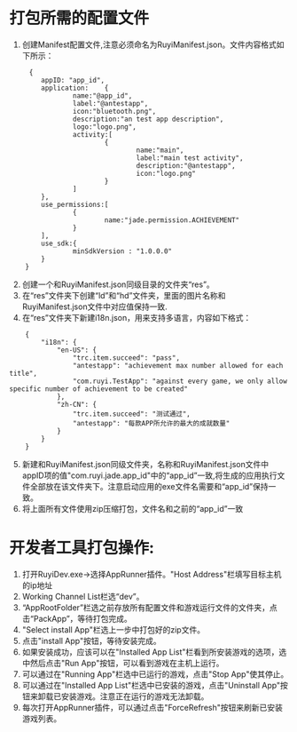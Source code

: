 # 打包所需的配置文件

1. 创建Manifest配置文件,注意必须命名为RuyiManifest.json。文件内容格式如下所示：
```
     {
        appID: "app_id",
        application:    {
                name:"@app_id",
                label:"@antestapp",
                icon:"bluetooth.png",
                description:"an test app description",
                logo:"logo.png",
                activity:[
                        {
                                name:"main",
                                label:"main test activity",
                                description:"@antestapp",
                                icon:"logo.png"
                        }
                ]
        },
        use_permissions:[
                {
                        name:"jade.permission.ACHIEVEMENT"
                }
        ],
        use_sdk:{
                minSdkVersion : "1.0.0.0"
        }
    }
```
2. 创建一个和RuyiManifest.json同级目录的文件夹“res”。
3. 在“res”文件夹下创建“ld”和“hd”文件夹，里面的图片名称和RuyiManifest.json文件中对应值保持一致.
4. 在“res”文件夹下新建i18n.json，用来支持多语言，内容如下格式：
```
    {
        "i18n": {
            "en-US": {
                "trc.item.succeed": "pass",
                "antestapp": "achievement max number allowed for each title",
                "com.ruyi.TestApp": "against every game, we only allow specific number of achievement to be created"
            },
            "zh-CN": {
                "trc.item.succeed": "测试通过",
                "antestapp": "每款APP所允许的最大的成就数量"
            }
        }
    }
```
5. 新建和RuyiManifest.json同级文件夹，名称和RuyiManifest.json文件中appID项的值"com.ruyi.jade.app_id"中的“app_id”一致,将生成的应用执行文件全部放在该文件夹下。注意启动应用的exe文件名需要和“app_id”保持一致。
6. 将上面所有文件使用zip压缩打包，文件名和之前的“app_id”一致


# 开发者工具打包操作:
1. 打开RuyiDev.exe->选择AppRunner插件。"Host Address"栏填写目标主机的ip地址
2. Working Channel List栏选“dev”。
3. “AppRootFolder”栏选之前存放所有配置文件和游戏运行文件的文件夹，点击“PackApp”，等待打包完成。
4. "Select install App"栏选上一步中打包好的zip文件。
5. 点击"install App"按钮，等待安装完成。
6. 如果安装成功，应该可以在"Installed App List"栏看到所安装游戏的选项，选中然后点击"Run App"按钮，可以看到游戏在主机上运行。
7. 可以通过在"Running App"栏选中已运行的游戏，点击"Stop App"使其停止。
8. 可以通过在"Installed App List"栏选中已安装的游戏，点击"Uninstall App"按钮来卸载已安装游戏。注意正在运行的游戏无法卸载。
9. 每次打开AppRunner插件，可以通过点击"ForceRefresh"按钮来刷新已安装游戏列表。